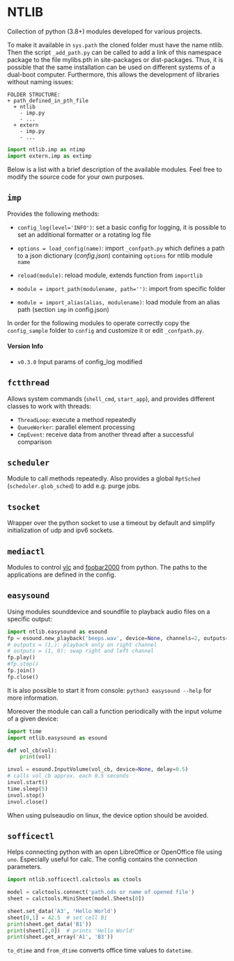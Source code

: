 # NTLIB

Collection of python (3.8+) modules developed for various projects.

To make it available in `sys.path` the cloned folder must have the name ntlib. Then the script `_add_path.py` can be called to add a link of this namespace package to the file mylibs.pth in site-packages or dist-packages.
Thus, it is possible that the same installation can be used on different systems of a dual-boot computer. Furthermore, this allows the development of libraries without naming issues:

```
FOLDER STRUCTURE:
+ path_defined_in_pth_file
  + ntlib
    - imp.py
    - ...
  + extern
  	- imp.py
  	- ...
```

```py
import ntlib.imp as ntimp
import extern.imp as extimp
```

Below is a list with a brief description of the available modules.
Feel free to modify the source code for your own purposes.


## `imp`

Provides the following methods:

- `config_log(level='INFO')`: set a basic config for logging, it is possible to set an additional formatter or a rotating log file
- `options = load_config(name)`: import `_confpath.py` which defines a path to a json dictionary (*config.json*) containing `options` for ntlib module `name`

- `reload(module)`: reload module, extends function from `importlib`
- `module = import_path(modulename, path='')`: import from specific folder
- `module = import_alias(alias, modulename)`: load module from an alias path (section `imp` in config.json)

In order for the following modules to operate correctly copy the `config_sample` folder to `config` and customize it or edit `_confpath.py`.

#### Version Info
- `v0.3.0` Input params of config_log modified


## `fctthread`

Allows system commands (`shell_cmd`, `start_app`), and provides different classes to work with threads:
- `ThreadLoop`: execute a method repeatedly
- `QueueWorker`: parallel element processing
- `CmpEvent`: receive data from another thread after a successful comparison


## `scheduler`

Module to call methods repeatedly. Also provides a global `RptSched` (`scheduler.glob_sched`) to add e.g. purge jobs.


## `tsocket`

Wrapper over the python socket to use a timeout by default and simplify initialization of udp and ipv6 sockets.


## `mediactl`

Modules to control [vlc](https://www.videolan.org) and [foobar2000](https://www.foobar2000.org) from python.
The paths to the applications are defined in the config.


## `easysound`

Using modules sounddevice and soundfile to playback audio files on a specific output:

```py
import ntlib.easysound as esound
fp = esound.new_playback('beeps.wav', device=None, channels=2, outputs=(1,), mono=True, vol=0.5)
# outputs = (1,): playback only on right channel
# outputs = (1, 0): swap right and left channel
fp.play()
#fp.stop()
fp.join()
fp.close()
```

It is also possible to start it from console: `python3 easysound --help` for more information.

Moreover the module can call a function periodically with the input volume of a given device:
```py
import time
import ntlib.easysound as esound

def vol_cb(vol):
	print(vol)

invol = esound.InputVolume(vol_cb, device=None, delay=0.5)
# calls vol_cb approx. each 0.5 seconds
invol.start()
time.sleep(5)
invol.stop()
invol.close()
```

When using pulseaudio on linux, the device option should be avoided.

## `sofficectl`

Helps connecting python with an open LibreOffice or OpenOffice file using `uno`. Especially useful for calc.
The config contains the connection parameters.

```py
import ntlib.sofficectl.calctools as ctools

model = calctools.connect('path.ods or name of opened file')
sheet = calctools.MiniSheet(model.Sheets[0])

sheet.set_data('A3', 'Hello World')
sheet[0,1] = 42.5  # set cell B1
print(sheet.get_data('B1'))
print(sheet[2,0])  # prints 'Hello World'
print(sheet.get_array('A1', 'B3'))
```

`to_dtime` and `from_dtime` converts office time values to `datetime`.
